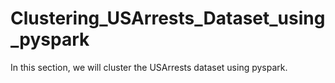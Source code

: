 # Clustering_USArrests_Dataset_using_pyspark
 In this section, we will cluster the USArrests dataset using pyspark.

